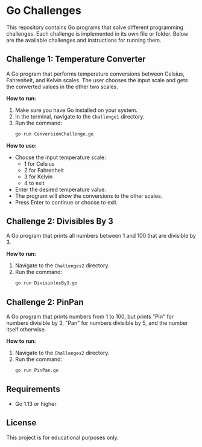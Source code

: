 # Go Challenges

This repository contains Go programs that solve different programming challenges. Each challenge is implemented in its own file or folder. Below are the available challenges and instructions for running them.

## Challenge 1: Temperature Converter

A Go program that performs temperature conversions between Celsius, Fahrenheit, and Kelvin scales. The user chooses the input scale and gets the converted values in the other two scales.

**How to run:**

1. Make sure you have Go installed on your system.
2. In the terminal, navigate to the `Challenge1` directory.
3. Run the command:
   ```bash
   go run ConversionChallenge.go
   ```

**How to use:**
- Choose the input temperature scale:
  - 1 for Celsius
  - 2 for Fahrenheit
  - 3 for Kelvin
  - 4 to exit
- Enter the desired temperature value.
- The program will show the conversions to the other scales.
- Press Enter to continue or choose to exit.

## Challenge 2: Divisibles By 3

A Go program that prints all numbers between 1 and 100 that are divisible by 3.

**How to run:**

1. Navigate to the `Challenges2` directory.
2. Run the command:
   ```bash
   go run DivisiblesBy3.go
   ```

## Challenge 2: PinPan

A Go program that prints numbers from 1 to 100, but prints "Pin" for numbers divisible by 3, "Pan" for numbers divisible by 5, and the number itself otherwise.

**How to run:**

1. Navigate to the `Challenges2` directory.
2. Run the command:
   ```bash
   go run PinPan.go
   ```

## Requirements
- Go 1.13 or higher

## License
This project is for educational purposes only.
